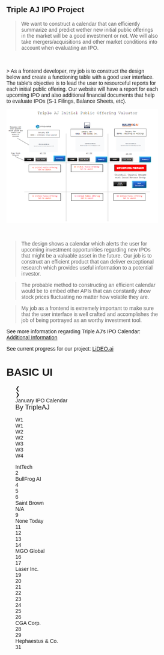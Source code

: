 <!--- This section is Cascading Style Sheet (CSS) and applies to HTML -->
<style>
/* "row style" is flexible size and aligns pictures in center */
.row {
  align-items: center;
  display: flex;
}

/* "column style" is one-third of the width with padding */
.column {
  flex: 33.33%;
  padding: 5px;
}
</style>

## Triple AJ IPO Project

> We want to construct a calendar that can efficiently summarize and predict wether new initial public offerings in the market will be a good investment or not. We will also take mergers/acquisitions and other market conditions into account when evaluating an IPO. 
<br>
<br>
> As a frontend developer, my job is to construct the design below and create a functioning table with a good user interface. The table's objective is to lead the user to resourceful reports for each initial public offering. Our website will have a report for each upcoming IPO and also additional financial documents that help to evaluate IPOs (S-1 Filings, Balance Sheets, etc). 


<br>

![frontend design](/images/csplideo2.png)

<br>


> The design shows a calendar which alerts the user for upcoming investment opportunities regarding new IPOs that might be a valuable asset in the future. Our job is to construct an efficient product that can deliver exceptional research which provides useful information to a potential investor. 

> The probable method to constructing an efficient calendar would be to embed other APIs that can constantly show stock prices fluctuating no matter how volatile they are. 

> My job as a frontend is extremely important to make sure that the user interface is well crafted and accomplishes the job of being portrayed as an worthy investment tool. 

See more information regarding Triple AJ's IPO Calendar: [Additional Information]()

See current progress for our project: [LiDEO.ai]()

<html>
<head>
<style>
* {box-sizing: border-box;}
ul {list-style-type: none;}
body {font-family: Verdana, sans-serif;}

.month {
  padding: 70px 25px;
  width: 100%;
  background: #1E90FF;
  text-align: center;
}

.month ul {
  margin: 0;
  padding: 0;
}

.month ul li {
  color: white;
  font-size: 20px;
  text-transform: uppercase;
  letter-spacing: 3px;
}

.month .prev {
  float: left;
  padding-top: 10px;
}

.month .next {
  float: right;
  padding-top: 10px;
}

.weekdays {
  margin: 0;
  padding: 10px 0;
  background-color: #ddd;
}

.weekdays li {
  display: inline-block;
  width: 13.6%;
  color: #666;
  text-align: center;
}

.days {
  padding: 10px 0;
  background: #eee;
  margin: 0;
}

.days li {
  list-style-type: none;
  display: inline-block;
  width: 13.6%;
  text-align: center;
  margin-bottom: 5px;
  font-size:12px;
  color: #000;
}

.days li .active {
  padding: 5px;
  background: #000;
  color: white !important
}

/* Add media queries for smaller screens */
@media screen and (max-width:720px) {
  .weekdays li, .days li {width: 13.1%;}
}

@media screen and (max-width: 420px) {
  .weekdays li, .days li {width: 12.5%;}
  .days li .active {padding: 2px;}
}

@media screen and (max-width: 290px) {
  .weekdays li, .days li {width: 12.2%;}
}

</style>
</head>
<body>

<h1>BASIC UI</h1>

<div class="month">      
  <ul>
    <li class="prev">&#10094;</li>
    <li class="next">&#10095;</li>
    <li>
      January IPO Calendar<br>
      <span style="font-size:18px">By TripleAJ</span>
    </li>
  </ul>
</div>

<ul class="weekdays">
  <li>W1</li>
  <li>W1</li>
  <li>W2</li>
  <li>W2</li>
  <li>W3</li>
  <li>W3</li>
  <li>W4</li>
</ul>

<ul class="days">  
  <li>IntTech</li>
  <li>2</li>
  <li>BullFrog AI</li>
  <li>4</li>
  <li>5</li>
  <li>6</li>
  <li>Saint Brown</li>
  <li>N/A</li>
  <li>9</li>
  <li><span class="active">None Today</span></li>
  <li>11</li>
  <li>12</li>
  <li>13</li>
  <li>14</li>
  <li>MGO Global</li>
  <li>16</li>
  <li>17</li>
  <li>Laser Inc.</li>
  <li>19</li>
  <li>20</li>
  <li>21</li>
  <li>22</li>
  <li>23</li>
  <li>24</li>
  <li>25</li>
  <li>26</li>
  <li>CGA Corp.</li>
  <li>28</li>
  <li>29</li>
  <li>Hephaestus & Co.</li>
  <li>31</li>
</ul>

</body>
</html>


